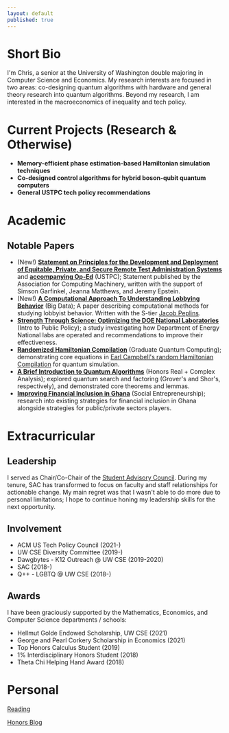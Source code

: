 ```yaml
---
layout: default
published: true
---
```


# Short Bio

I'm Chris, a senior at the University of Washington double majoring in Computer Science and Economics. My research interests are focused in two areas: co-designing quantum algorithms with hardware and general theory research into quantum algorithms. Beyond my research, I am interested in the macroeconomics of inequality and tech policy. 

<!-- In my current research, I'm studying how quantum algorithms could be co-designed with novel architectures and have previously worked on quantum Hamiltonian simulation. In my free time, I serve as Co-Chair of the CSE Student Advisory Council and a Board Member on the LGBTQ+@CSE group. -->


# Current Projects (Research & Otherwise)
* **Memory-efficient phase estimation-based Hamiltonian simulation techniques**
* **Co-designed control algorithms for hybrid boson-qubit quantum computers**
* **General USTPC tech policy recommendations**


# Academic
## Notable Papers
* (New!) **[Statement on Principles for the Development and Deployment of Equitable, Private, and Secure Remote Test Administration Systems](\assets\papers\ustpc-statement-remote-test-admin-systems.pdf)** and **[accompanying Op-Ed](https://www.insidehighered.com/views/2021/11/03/questions-colleges-should-ask-about-remote-testing-opinion)** (USTPC); Statement published by the Association for Computing Machinery, written with the support of Simson Garfinkel, Jeanna Matthews, and Jeremy Epstein.
* (New!) **[A Computational Approach To Understanding Lobbying Behavior](\assets\papers\Kang_2021Sp_CSE547_Lobbying.pdf)** (Big Data); A paper describing computational methods for studying lobbyist behavior. Written with the S-tier [Jacob Peplins](http://ubicomp-jake.com/).
* **[Strength Through Science: Optimizing the DOE National Laboratories](\assets\papers\Kang_2020Wi_PUBPOL_FinalPaper.pdf)** (Intro to Public Policy); a study investigating how Department of Energy National labs are operated and recommendations to improve their effectiveness.
* **[Randomized Hamiltonian Compilation](\assets\papers\Kang_2020Sp_CSE_RandomizedHamiltonian.pdf)** (Graduate Quantum Computing); demonstrating core equations in [Earl Campbell's random Hamiltonian Compilation](https://arxiv.org/abs/1811.08017) for quantum simulation.
* **[A Brief Introduction to Quantum Algorithms](\assets\papers\Kang_2020Sp_Math336_QuantumReview.pdf)** (Honors Real + Complex Analysis); explored quantum search and factoring (Grover's and Shor's, respectively), and demonstrated core theorems and lemmas.
* **[Improving Financial Inclusion in Ghana](\assets\papers\Kang_2020Sp_Honors232_FIGhana.pdf)** (Social Entrepreneurship); research into existing strategies for financial inclusion in Ghana alongside strategies for public/private sectors players.


<!-- ## Interests
### Computer Science & Math
My research interests lie in quantum computing. Prior work includes explorations into Hamiltonian simulation via Trotterization.

### Economics
I'm particularly interested in macroeconomics and monetary policy. I'll be taking Advanced Macroeconomics (ECON 401) this fall.

### Social Good & Organizational Leadership
I am also interested in impact-oriented work, especially in empowering organizations to better serve their stakeholders.  -->


# Extracurricular
## Leadership
I served as Chair/Co-Chair of the [Student Advisory Council](https://sac.cs.washington.edu). During my tenure, SAC has transformed to focus on faculty and staff relationships for actionable change. My main regret was that I wasn't able to do more due to personal limitations; I hope to continue honing my leadership skills for the next opportunity.

## Involvement
* ACM US Tech Policy Council (2021-)
* UW CSE Diversity Committee (2019-)
* Dawgbytes - K12 Outreach @ UW CSE (2019-2020)
* SAC (2018-)
* Q++ - LGBTQ @ UW CSE (2018-)

## Awards
I have been graciously supported by the Mathematics, Economics, and Computer Science departments / schools:
* Hellmut Golde Endowed Scholarship, UW CSE (2021)
* George and Pearl Corkery Scholarship in Economics (2021)
* Top Honors Calculus Student (2019)
* 1% Interdisciplinary Honors Student (2018)
* Theta Chi Helping Hand Award (2018)

# Personal
[Reading](./books) 

[Honors Blog](./blog)
